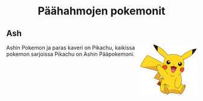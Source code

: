 <h1 align="center">Päähahmojen pokemonit</h1>

<h2>Ash</h2> 
<p><img align="right" width="150" length="150" src="76479dd91dc55c2768ddccfc30a4fbf5.png">Ashin Pokemon ja paras kaveri on Pikachu, kaikissa pokemon sarjoissa Pikachu on Ashin Pääpokemoni.</p>
